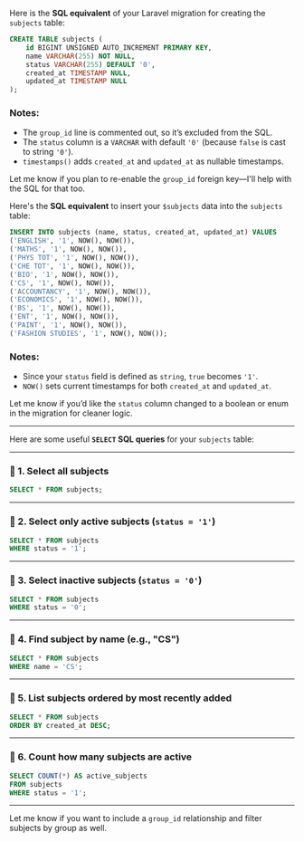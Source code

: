 Here is the **SQL equivalent** of your Laravel migration for creating the `subjects` table:

```sql
CREATE TABLE subjects (
    id BIGINT UNSIGNED AUTO_INCREMENT PRIMARY KEY,
    name VARCHAR(255) NOT NULL,
    status VARCHAR(255) DEFAULT '0',
    created_at TIMESTAMP NULL,
    updated_at TIMESTAMP NULL
);
```

### Notes:
- The `group_id` line is commented out, so it’s excluded from the SQL.
- The `status` column is a `VARCHAR` with default `'0'` (because `false` is cast to string `'0'`).
- `timestamps()` adds `created_at` and `updated_at` as nullable timestamps.

Let me know if you plan to re-enable the `group_id` foreign key—I'll help with the SQL for that too.



Here's the **SQL equivalent** to insert your `$subjects` data into the `subjects` table:

```sql
INSERT INTO subjects (name, status, created_at, updated_at) VALUES
('ENGLISH', '1', NOW(), NOW()),
('MATHS', '1', NOW(), NOW()),
('PHYS TOT', '1', NOW(), NOW()),
('CHE TOT', '1', NOW(), NOW()),
('BIO', '1', NOW(), NOW()),
('CS', '1', NOW(), NOW()),
('ACCOUNTANCY', '1', NOW(), NOW()),
('ECONOMICS', '1', NOW(), NOW()),
('BS', '1', NOW(), NOW()),
('ENT', '1', NOW(), NOW()),
('PAINT', '1', NOW(), NOW()),
('FASHION STUDIES', '1', NOW(), NOW());
```

### Notes:
- Since your `status` field is defined as `string`, `true` becomes `'1'`.
- `NOW()` sets current timestamps for both `created_at` and `updated_at`.

Let me know if you’d like the `status` column changed to a boolean or enum in the migration for cleaner logic.


---

Here are some useful **`SELECT` SQL queries** for your `subjects` table:

---

### 🔹 1. **Select all subjects**
```sql
SELECT * FROM subjects;
```

---

### 🔹 2. **Select only active subjects (`status = '1'`)**
```sql
SELECT * FROM subjects
WHERE status = '1';
```

---

### 🔹 3. **Select inactive subjects (`status = '0'`)**
```sql
SELECT * FROM subjects
WHERE status = '0';
```

---

### 🔹 4. **Find subject by name (e.g., "CS")**
```sql
SELECT * FROM subjects
WHERE name = 'CS';
```

---

### 🔹 5. **List subjects ordered by most recently added**
```sql
SELECT * FROM subjects
ORDER BY created_at DESC;
```

---

### 🔹 6. **Count how many subjects are active**
```sql
SELECT COUNT(*) AS active_subjects
FROM subjects
WHERE status = '1';
```

---

Let me know if you want to include a `group_id` relationship and filter subjects by group as well.